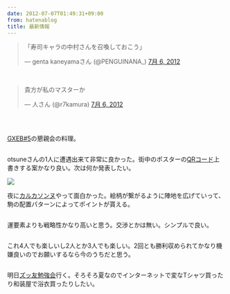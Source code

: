 ```yaml
---
date: 2012-07-07T01:49:31+09:00
from: hatenablog
title: 最新情報
---
```


<p><blockquote class="twitter-tweet" lang="ja"><p>「寿司キャラの中村さんを召喚しておこう」</p>&mdash; genta kaneyamaさん (@PENGUINANA_) <a href="https://twitter.com/PENGUINANA_/status/221069214079918081" data-datetime="2012-07-06T02:33:02+00:00">7月 6, 2012</a></blockquote><br />
<script src="//platform.twitter.com/widgets.js" charset="utf-8"></script></p><p><blockquote class="twitter-tweet" lang="ja"><p>貴方が私のマスターか</p>&mdash; 人さん (@r7kamura) <a href="https://twitter.com/r7kamura/status/221069985064288258" data-datetime="2012-07-06T02:36:06+00:00">7月 6, 2012</a></blockquote><br />
<script src="//platform.twitter.com/widgets.js" charset="utf-8"></script></p><p><img src="http://dl.dropbox.com/u/5978869/image/20120707_013415.png" alt="" /></p><p><a href="http://gxeb.org/?p=140">GXEB#5</a>の懇親会の料理。</p><p><img src="http://dl.dropbox.com/u/5978869/image/20120707_013444.png" alt="" /></p><p>otsuneさんの1人に遭遇出来て非常に良かった。街中のポスターの<a class="keyword" href="http://d.hatena.ne.jp/keyword/QR%A5%B3%A1%BC%A5%C9">QRコード</a>上書きする案かなり良い。次は何か発表したい。</p><p><img src="http://dl.dropbox.com/u/5978869/image/20120707_022440.png" /></p><p>夜に<a class="keyword" href="http://d.hatena.ne.jp/keyword/%A5%AB%A5%EB%A5%AB%A5%BD%A5%F3%A5%CC">カルカソンヌ</a>やって面白かった。絵柄が繋がるように陣地を広げていって、駒の配置パターンによってポイントが貰える。</p><p><img src="http://dl.dropbox.com/u/5978869/image/20120707_013518.png" alt="" /></p><p>運要素よりも戦略性かなり高いと思う。交渉とかは無い。シンプルで良い。</p><p><img src="http://dl.dropbox.com/u/5978869/image/20120707_013536.png" alt="" /></p><p>これ4人でも楽しいし2人とか3人でも楽しい。2回とも勝利収められてかなり機嫌良いのでお願いするなら今のうちだと思う。</p><p><img src="http://dl.dropbox.com/u/5978869/image/20120707_013553.png" alt="" /></p><p>明日<a href="http://atnd.org/events/30085">&#x30BA;&#x30C3;&#x53CB;&#x52C9;&#x5F37;&#x4F1A;</a>行く。そろそろ夏なのでインターネットで変なTシャツ買ったり和装屋で浴衣買ったりしたい。</p>


